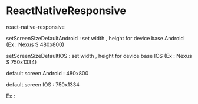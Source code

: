 # ReactNativeResponsive
react-native-responsive

setScreenSizeDefaultAndroid : set width , height for device base Android (Ex : Nexus S 480x800)

setScreenSizeDefaultIOS : set width , height for device base IOS (Ex : Nexus S 750x1334)

default screen Android : 480x800

default screen IOS : 750x1334

Ex : 


